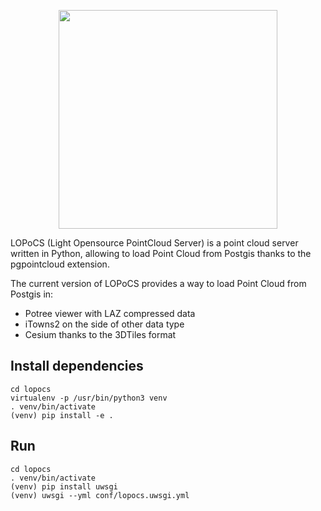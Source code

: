 <p align="center">
<img align="center" src="https://github.com/LI3DS/lopocs/blob/master/docs/lopocs.png" width="350">
</p>


LOPoCS (Light Opensource PointCloud Server) is a point cloud server written in
Python, allowing to load Point Cloud from Postgis thanks to the pgpointcloud
extension.

The current version of LOPoCS provides a way to load Point Cloud from Postgis in:

* Potree viewer with LAZ compressed data
* iTowns2 on the side of other data type
* Cesium thanks to the 3DTiles format


## Install dependencies

```
cd lopocs
virtualenv -p /usr/bin/python3 venv
. venv/bin/activate
(venv) pip install -e .
```

## Run

```
cd lopocs
. venv/bin/activate
(venv) pip install uwsgi
(venv) uwsgi --yml conf/lopocs.uwsgi.yml
```
